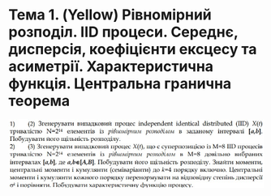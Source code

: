 # Тема 1. (Yellow) Рівномірний розподіл. IID процеси. Середнє, дисперсія, коефіцієнти ексцесу та асиметрії. Характеристична функція. Центральна гранична теорема

<p align="center">
  <img src="./Task_1/img/Topic_1.jpg" alt="Task 1">
</p>